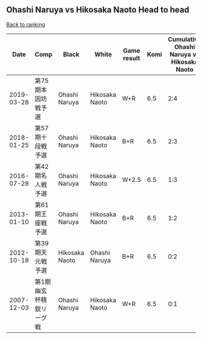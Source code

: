 ## Ohashi Naruya vs Hikosaka Naoto Head to head

[Back to ranking](../../index.md)




| **Date** | **Comp** | **Black** | **White** | **Game result** | **Komi** | **Cumulative Ohashi Naruya vs Hikosaka Naoto** | **Ohashi Naruya streak** | **Hikosaka Naoto streak** | 
| --- | --- | --- | --- | --- | --- | --- | --- | --- |
| 2019-03-28 | 第75期本因坊戦予選 | Ohashi Naruya | Hikosaka Naoto | W+R | 6.5 | 2:4 | 0 | 1 | 
| 2018-01-25 | 第57期十段戦予選 | Ohashi Naruya | Hikosaka Naoto | B+R | 6.5 | 2:3 | 1 | 0 | 
| 2016-07-28 | 第42期名人戦予選 | Ohashi Naruya | Hikosaka Naoto | W+2.5 | 6.5 | 1:3 | 0 | 1 | 
| 2013-01-10 | 第61期王座戦予選 | Ohashi Naruya | Hikosaka Naoto | B+R | 6.5 | 1:2 | 1 | 0 | 
| 2012-10-18 | 第39期天元戦予選 | Hikosaka Naoto | Ohashi Naruya | B+R | 6.5 | 0:2 | 0 | 2 | 
| 2007-12-03 | 第1期幽玄杯精鋭リーグ戦 | Ohashi Naruya | Hikosaka Naoto | W+R | 6.5 | 0:1 | 0 | 1 |




